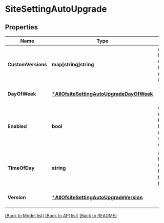 # SiteSettingAutoUpgrade

## Properties
Name | Type | Description | Notes
------------ | ------------- | ------------- | -------------
**CustomVersions** | **map[string]string** | custom versions for different models. Property key is the model name (e.g. \&quot;AP41\&quot;) | [optional] [default to null]
**DayOfWeek** | [***AllOfsiteSettingAutoUpgradeDayOfWeek**](AllOfsiteSettingAutoUpgradeDayOfWeek.md) |  | [optional] [default to null]
**Enabled** | **bool** | whether auto upgrade should happen (Note that Mist may auto-upgrade if the version is not supported) | [optional] [default to false]
**TimeOfDay** | **string** | any / HH:MM (24-hour format), upgrade will happen within up to 1-hour from this time | [optional] [default to null]
**Version** | [***AllOfsiteSettingAutoUpgradeVersion**](AllOfsiteSettingAutoUpgradeVersion.md) |  | [optional] [default to null]

[[Back to Model list]](../README.md#documentation-for-models) [[Back to API list]](../README.md#documentation-for-api-endpoints) [[Back to README]](../README.md)

